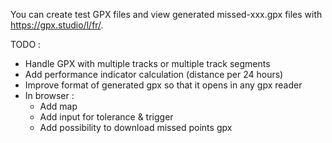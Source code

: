 You can create test GPX files and view generated missed-xxx.gpx files with https://gpx.studio/l/fr/.

TODO :
- Handle GPX with multiple tracks or multiple track segments
- Add performance indicator calculation (distance per 24 hours)
- Improve format of generated gpx so that it opens in any gpx reader
- In browser :
  - Add map
  - Add input for tolerance & trigger
  - Add possibility to download missed points gpx

